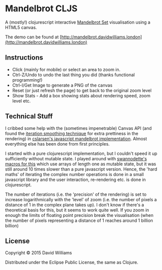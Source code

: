 # Mandelbrot CLJS

A (mostly!) clojurescript interactive [Mandelbrot Set](http://en.wikipedia.org/wiki/Mandelbrot_set) visualisation using a HTML5 canvas.

The demo can be found at [http://mandelbrot.davidwilliams.london](http://mandelbrot.davidwilliams.london)

## Instructions

* Click (mainly for mobile) or select an area to zoom in.
* Ctrl-Z/Undo to undo the last thing you did (thanks functional programming!)
* Ctrl-I/Get Image to generate a PNG of the canvas
* Reset (or just refresh the page) to get back to the original zoom level 
* Show Stats - Add a box showing stats about rendering speed, zoom level etc.

## Technical Stuff

I cribbed some help with the (sometimes impenetrable) Canvas API (and found the [iteration smoothing technique](http://linas.org/art-gallery/escape/escape.html) for extra prettiness in the rendering) in [cslarsen's javascript mandelbrot implementation](https://github.com/cslarsen/mandelbrot-js). Almost everything else has been done from first principles.

I started with a pure clojurescript implementation, but I couldn't speed it up sufficiently without mutable state. I played around with [swannodette's macros for this](https://github.com/swannodette/chambered/blob/master/src/chambered/macros.clj) which use arrays of length one as mutable state, but it was still around 10 times slower than a pure javascript version. Hence, the 'hard maths' of iterating the complex number operations is done in a small javascript library and the user interaction, re-rendering etc. is done in clojurescript.

The number of iterations (i.e. the 'precision' of the rendering) is set to increase logarithmically with the 'level' of zoom (i.e. the number of pixels a distance of 1 in the complex plane takes up). I don't know if there's a theoretical basis for this, but it seems to work quite well. If you zoom in enough the limits of floating point precision break the visualisation (when the number of pixels representing a distance of 1 reaches around 1 billion billion)

## License

Copyright © 2015 David Williams

Distributed under the Eclipse Public License, the same as Clojure.
